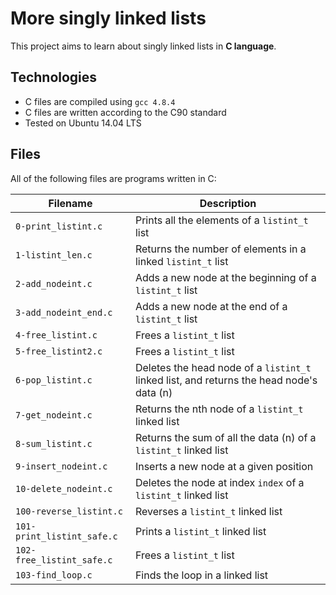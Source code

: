 # More singly linked lists
This project aims to learn about singly linked lists in **C language**.

## Technologies
* C files are compiled using `gcc 4.8.4`
* C files are written according to the C90 standard
* Tested on Ubuntu 14.04 LTS

## Files
All of the following files are programs written in C:

| Filename                  | Description |
| --------                  | ----------- |
| `0-print_listint.c`       | Prints all the elements of a `listint_t` list |
| `1-listint_len.c`         | Returns the number of elements in a linked `listint_t` list |
| `2-add_nodeint.c`         | Adds a new node at the beginning of a `listint_t` list |
| `3-add_nodeint_end.c`     | Adds a new node at the end of a `listint_t` list |
| `4-free_listint.c`        | Frees a `listint_t` list |
| `5-free_listint2.c`       | Frees a `listint_t` list |
| `6-pop_listint.c`         | Deletes the head node of a `listint_t` linked list, and returns the head node's data (n) |
| `7-get_nodeint.c`         | Returns the nth node of a `listint_t` linked list |
| `8-sum_listint.c`         | Returns the sum of all the data (n) of a `listint_t` linked list |
| `9-insert_nodeint.c`      | Inserts a new node at a given position |
| `10-delete_nodeint.c`     | Deletes the node at index `index` of a `listint_t` linked list |
| `100-reverse_listint.c`   | Reverses a `listint_t` linked list |
| `101-print_listint_safe.c`| Prints a `listint_t` linked list |
| `102-free_listint_safe.c` | Frees a `listint_t` list |
| `103-find_loop.c`         | Finds the loop in a linked list |
